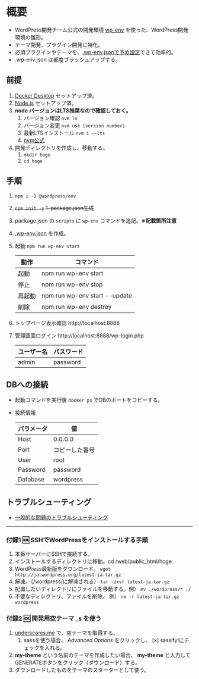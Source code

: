 # 概要

- WordPress開発チーム公式の開発環境 [wp-env](https://ja.wordpress.org/team/handbook/block-editor/reference-guides/packages/packages-env/) を使った、WordPress開発環境の雛形。
- テーマ開発、プラグイン開発に特化。
- 必須プラグインやテーマを、[.wp-env.jsonで予め設定](https://ja.wordpress.org/team/handbook/block-editor/reference-guides/packages/packages-env/#wp-envjson)できて効率的。
- .wp-env.json は都度ブラッシュアップする。

## 前提

1. [Docker Desktop](https://www.docker.com/) セットアップ済。
2. [Node.js](https://nodejs.org/ja/) セットアップ済。
3. __node バージョンはLTS推奨なので確認しておく。__
   1. バージョン確認 ` nvm ls `
   2. バージョン変更 ` nvm use [version number] `
   3. 最新LTSインストール ` nvm i --lts `
   4. [nvm公式](https://github.com/nvm-sh/nvm)
4. 開発ディレクトリを作成し、移動する。
   1. `mkdir hoge`
   2. `cd hoge`

## 手順

1. `npm i -D @wordpress/env`
2. ~~`npm init -y`~~
   ~~1.  package.json生成~~
3. package.json の `scripts` に `wp-env` コマンドを追記。**※記載箇所注意**
4. [.wp-env.json](https://github.com/chum9625/wp-env-model/blob/main/.wp-env.json) を作成。
5. 起動 `npm run wp-env start`

   |動作|コマンド|
   |----|----|
   |起動| npm run wp-env start |
   |停止| npm run wp-env stop |
   |再起動| npm run wp-env start --update |
   |削除| npm run wp-env destroy |

6. トップページ表示確認 http://localhost:8888
7. 管理画面ログイン http://localhost:8888/wp-login.php

   |ユーザー名|パスワード|
   |----|----|
   |admin|password|

## DBへの接続

- 起動コマンドを実行後 `docker ps` でDBのポートをコピーする。
- 接続情報

   |パラメータ|値|
   |----|----|
   |Host|0.0.0.0|
   |Port| コピーした番号|
   |User|root|
   |Password|password|
   |Database|wordpress|

## トラブルシューティング

- [一般的な問題のトラブルシューティング](https://ja.wordpress.org/team/handbook/block-editor/reference-guides/packages/packages-env/#%E4%B8%80%E8%88%AC%E7%9A%84%E3%81%AA%E5%95%8F%E9%A1%8C%E3%81%AE%E3%83%88%E3%83%A9%E3%83%96%E3%83%AB%E3%82%B7%E3%83%A5%E3%83%BC%E3%83%86%E3%82%A3%E3%83%B3%E3%82%B0)

---

### 付録1 🆒 SSHでWordPressをインストールする手順

1. 本番サーバーにSSHで接続する。
2. インストールするディレクトリに移動。cd /web/public_html/hoge
3. WordPress最新版をダウンロード。 `wget http://ja.wordpress.org/latest-ja.tar.gz`
4. 解凍。（/wordpress/に解凍される） `tar -zxvf latest-ja.tar.gz`
5. 配置したいディレクトリにファイルを移動する。例）  `mv ./wordpress/* ./`
6. 不要なディレクトリ、ファイルを削除。 例） `rm -r latest-ja.tar.gz wordpress`

### 付録2 🆒 開発用空テーマ _s を使う

1. [underscores.me](https://underscores.me/) で、空テーマを取得する。
   1. sassを使う場合、 *Advanced Options* をクリックし、 [x] sassify!にチェックを入れる。
2. __my-theme__ という名前のテーマを作成したい場合、 __my-theme__ と入力してGENERATEボタンをクリック（ダウンロード）する。
3. ダウンロードしたものをテーマのスターターとして使う。
